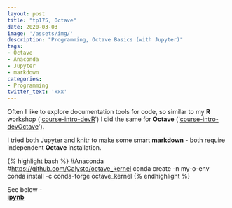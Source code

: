 ```yaml
---
layout: post
title: "tp175, Octave"
date: 2020-03-03
image: '/assets/img/'
description: "Programming, Octave Basics (with Jupyter)"
tags:
- Octave
- Anaconda
- Jupyter
- markdown
categories:
- Programming
twitter_text: 'xxx'
---
```


Often I like to explore documentation tools for code, so similar to my <b>R</b> workshop ('<a href="https://github.com/tp175/course-intro-devR" target="_blank">course-intro-devR</a>') I did the same for <b>Octave</b> ('<a href="https://github.com/tp175/course-intro-devOctave" target="_blank">course-intro-devOctave</a>').

I tried both Jupyter and knitr to make some smart <b>markdown</b> - both require independent <b>Octave</b> installation.

{% highlight bash %}
#Anaconda
#https://github.com/Calysto/octave_kernel
conda create -n my-o-env
conda install -c conda-forge octave_kernel
{% endhighlight %}

See below - <br>
<b><a href="/work/Ointrodev.html">ipynb</a></b>
